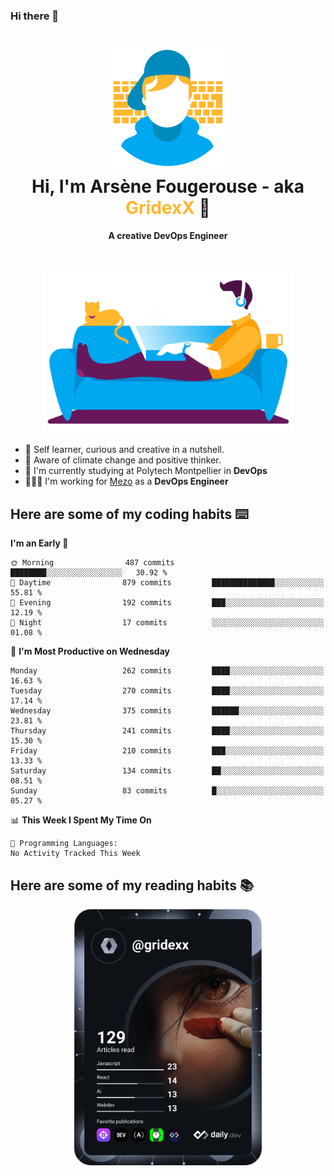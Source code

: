 ### Hi there 👋

<!--
**GridexX/gridexx** is a ✨ _special_ ✨ repository because its `README.md` (this file) appears on your GitHub profile.

Here are some ideas to get you started:

- 🔭 I’m currently working on ...
- 🌱 I’m currently learning ...
- 👯 I’m looking to collaborate on ...
- 🤔 I’m looking for help with ...
- 💬 Ask me about ...
- 📫 How to reach me: ...
- 😄 Pronouns: ...
- ⚡ Fun fact: ...
-->


<!-- Header -->
<h1 align="center">
  <img src="./images/user_profile.png" width="200">
  <br>
  Hi, I'm Arsène Fougerouse - aka <span style="color:#ffb72e">GridexX</span> 👋
</h1>


<p align="center">
  <b>A creative DevOps Engineer </b>
</p>
<br/>
<p align="center">
  <img src="./images/man_couch.png" width="400">
</p>

- 🎨 Self learner, curious and creative in a nutshell. 
- 🌱 Aware of climate change and positive thinker.
- 📕 I'm currently studying at Polytech Montpellier in **DevOps**
- 👨🏻‍💻 I'm working for [Mezo](https://meso-lr.umontpellier.fr/) as a **DevOps Engineer**


## Here are some of my coding habits ⌨️

<!-- Add a section about tech and Ops stack
  Like this one : https://github.com/Xanthus58#-tech-stack
-->
<!--START_SECTION:waka-->
**I'm an Early 🐤** 

```text
🌞 Morning                487 commits         ████████░░░░░░░░░░░░░░░░░   30.92 % 
🌆 Daytime                879 commits         ██████████████░░░░░░░░░░░   55.81 % 
🌃 Evening                192 commits         ███░░░░░░░░░░░░░░░░░░░░░░   12.19 % 
🌙 Night                  17 commits          ░░░░░░░░░░░░░░░░░░░░░░░░░   01.08 % 
```
📅 **I'm Most Productive on Wednesday** 

```text
Monday                   262 commits         ████░░░░░░░░░░░░░░░░░░░░░   16.63 % 
Tuesday                  270 commits         ████░░░░░░░░░░░░░░░░░░░░░   17.14 % 
Wednesday                375 commits         ██████░░░░░░░░░░░░░░░░░░░   23.81 % 
Thursday                 241 commits         ████░░░░░░░░░░░░░░░░░░░░░   15.30 % 
Friday                   210 commits         ███░░░░░░░░░░░░░░░░░░░░░░   13.33 % 
Saturday                 134 commits         ██░░░░░░░░░░░░░░░░░░░░░░░   08.51 % 
Sunday                   83 commits          █░░░░░░░░░░░░░░░░░░░░░░░░   05.27 % 
```


📊 **This Week I Spent My Time On** 

```text
💬 Programming Languages: 
No Activity Tracked This Week
```


<!--END_SECTION:waka-->

## Here are some of my reading habits 📚
<div  align="center">
  <img src="./images/devcard.svg" width="300">
</div>
